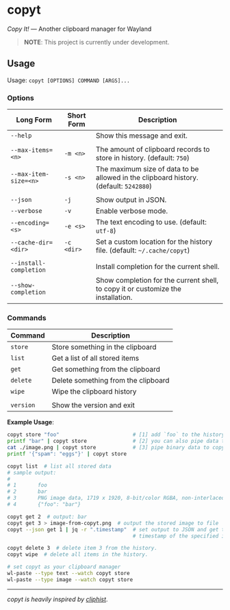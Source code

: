 # copyt

_Copy It!_ — Another clipboard manager for Wayland

> **NOTE**: This project is currently under development.

## Usage

Usage: `copyt [OPTIONS] COMMAND [ARGS]...`

### Options

| Long Form              | Short Form | Description                                                                           |
| ---------------------- | ---------- | ------------------------------------------------------------------------------------- |
| `--help`               |            | Show this message and exit.                                                           |
|                        |            |                                                                                       |
| `--max-items=<n>`      | `-m <n>`   | The amount of clipboard records to store in history. (default: `750`)                 |
| `--max-item-size=<n>`  | `-s <n>`   | The maximum size of data to be allowed in the clipboard history. (default: `5242880`) |
|                        |            |                                                                                       |
| `--json`               | `-j`       | Show output in JSON.                                                                  |
| `--verbose`            | `-v`       | Enable verbose mode.                                                                  |
| `--encoding=<s>`       | `-e <s>`   | The text encoding to use. (default: `utf-8`)                                          |
| `--cache-dir=<dir>`    | `-c <dir>` | Set a custom location for the history file. (default: `~/.cache/copyt`)               |
|                        |            |                                                                                       |
| `--install-completion` |            | Install completion for the current shell.                                             |
| `--show-completion`    |            | Show completion for the current shell, to copy it or customize the installation.      |

### Commands

| Command   | Description                         |
| --------- | ----------------------------------- |
| `store`   | Store something in the clipboard    |
| `list`    | Get a list of all stored items      |
| `get`     | Get something from the clipboard    |
| `delete`  | Delete something from the clipboard |
| `wipe`    | Wipe the clipboard history          |
|           |                                     |
| `version` | Show the version and exit           |

**Example Usage**:

```bash
copyt store "foo"                        # [1] add `foo` to the history.
printf "bar" | copyt store               # [2] you can also pipe data to copyt
cat ./image.png | copyt store            # [3] pipe binary data to copyt
printf '{"spam": "eggs"}' | copyt store

copyt list  # list all stored data
# sample output:
#
# 1       foo
# 2       bar
# 3       PNG image data, 1719 x 1920, 8-bit/color RGBA, non-interlaced
# 4       {"foo": "bar"}

copyt get 2  # output: bar
copyt get 3 > image-from-copyt.png  # output the stored image to file
copyt --json get 1 | jq -r ".timestamp"  # set output to JSON and get the
                                         # timestamp of the specified item

copyt delete 3  # delete item 3 from the history.
copyt wipe  # delete all items in the history.

# set copyt as your clipboard manager
wl-paste --type text --watch copyt store
wl-paste --type image --watch copyt store
```

---

_copyt is heavily inspired by [cliphist](https://github.com/sentriz/cliphist)_.
